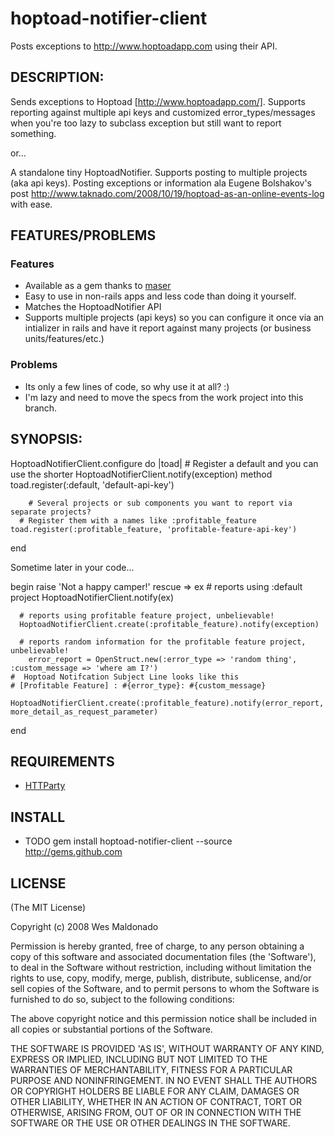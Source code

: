 # hoptoad-notifier-client

Posts exceptions to http://www.hoptoadapp.com using their API.

## DESCRIPTION:

Sends exceptions to Hoptoad [http://www.hoptoadapp.com/].  Supports reporting against multiple api keys and customized error_types/messages when you're too lazy to subclass exception but still want to report something.

or...

A standalone tiny HoptoadNotifier.  Supports posting to multiple projects (aka api keys).  Posting exceptions or information ala Eugene Bolshakov's post http://www.taknado.com/2008/10/19/hoptoad-as-an-online-events-log with ease.
 
## FEATURES/PROBLEMS

### Features ###

* Available as a gem thanks to [maser](http://github.com/maser)
* Easy to use in non-rails apps and less code than doing it yourself.
* Matches the HoptoadNotifier API
* Supports multiple projects (api keys) so you can configure it once via an intializer in rails and have it report against many projects (or business units/features/etc.)

### Problems ###

* Its only a few lines of code, so why use it at all? :)
* I'm lazy and need to move the specs from the work project into this branch.

## SYNOPSIS:

  HoptoadNotifierClient.configure do |toad|
	  # Register a default and you can use the shorter HoptoadNotifierClient.notify(exception) method
    toad.register(:default, 'default-api-key')

		# Several projects or sub components you want to report via separate projects?
	  # Register them with a names like :profitable_feature 
    toad.register(:profitable_feature, 'profitable-feature-api-key')

  end

Sometime later in your code... 

  begin
    raise 'Not a happy camper!'
  rescue => ex
    # reports using :default project
    HoptoadNotifierClient.notify(ex)

	  # reports using profitable feature project, unbelievable!    
	  HoptoadNotifierClient.create(:profitable_feature).notify(exception)

	  # reports random information for the profitable feature project, unbelievable!
		error_report = OpenStruct.new(:error_type => 'random thing', :custom_message => 'where am I?')
    #  Hoptoad Notifcation Subject Line looks like this
    # [Profitable Feature] : #{error_type}: #{custom_message}
	  HoptoadNotifierClient.create(:profitable_feature).notify(error_report, more_detail_as_request_parameter)

  end

## REQUIREMENTS

* [HTTParty](http://github.com/jnunemaker/httparty/tree/master)

## INSTALL

* TODO gem install hoptoad-notifier-client --source http://gems.github.com

## LICENSE

(The MIT License)

Copyright (c) 2008 Wes Maldonado 

Permission is hereby granted, free of charge, to any person obtaining
a copy of this software and associated documentation files (the
'Software'), to deal in the Software without restriction, including
without limitation the rights to use, copy, modify, merge, publish,
distribute, sublicense, and/or sell copies of the Software, and to
permit persons to whom the Software is furnished to do so, subject to
the following conditions:

The above copyright notice and this permission notice shall be
included in all copies or substantial portions of the Software.

THE SOFTWARE IS PROVIDED 'AS IS', WITHOUT WARRANTY OF ANY KIND,
EXPRESS OR IMPLIED, INCLUDING BUT NOT LIMITED TO THE WARRANTIES OF
MERCHANTABILITY, FITNESS FOR A PARTICULAR PURPOSE AND NONINFRINGEMENT.
IN NO EVENT SHALL THE AUTHORS OR COPYRIGHT HOLDERS BE LIABLE FOR ANY
CLAIM, DAMAGES OR OTHER LIABILITY, WHETHER IN AN ACTION OF CONTRACT,
TORT OR OTHERWISE, ARISING FROM, OUT OF OR IN CONNECTION WITH THE
SOFTWARE OR THE USE OR OTHER DEALINGS IN THE SOFTWARE.
